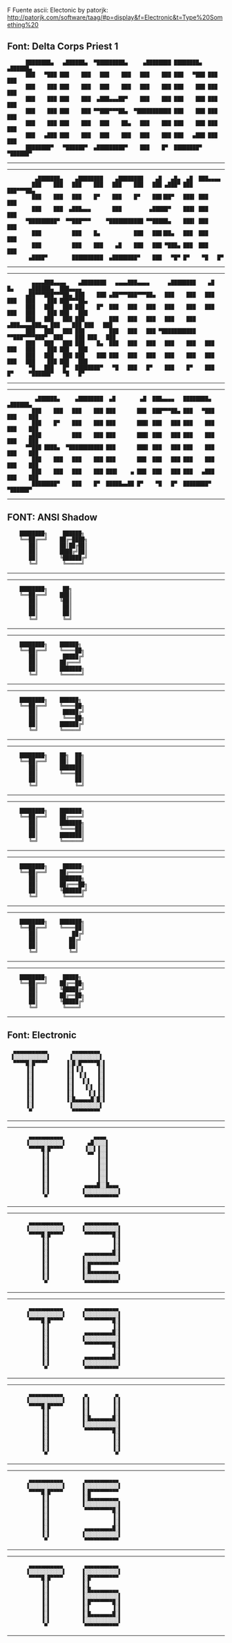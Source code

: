 F
Fuente ascii: Electonic by patorjk: http://patorjk.com/software/taag/#p=display&f=Electronic&t=Type%20Something%20


Font:  Delta Corps Priest 1
--------------------


          ████████▄   ▄██████▄  ▀█████████▄     ▄████████ ████████▄   ▄██████▄
          ███   ▀███ ███    ███   ███    ███   ███    ███ ███   ▀███ ███    ███
          ███    ███ ███    ███   ███    ███   ███    ███ ███    ███ ███    ███
          ███    ███ ███    ███  ▄███▄▄▄██▀    ███    ███ ███    ███ ███    ███
          ███    ███ ███    ███ ▀▀███▀▀▀██▄  ▀███████████ ███    ███ ███    ███
          ███    ███ ███    ███   ███    ██▄   ███    ███ ███    ███ ███    ███
          ███   ▄███ ███    ███   ███    ███   ███    ███ ███   ▄███ ███    ███
          ████████▀   ▀██████▀  ▄█████████▀    ███    █▀  ████████▀   ▀██████▀


--------------------


--------------------


             ▄███████▄    ▄████████    ▄████████    ▄█   ▄█▄  ▄█  ███▄▄▄▄
            ███    ███   ███    ███   ███    ███   ███ ▄███▀ ███  ███▀▀▀██▄
            ███    ███   ███    █▀    ███    █▀    ███▐██▀   ███▌ ███   ███
            ███    ███  ▄███▄▄▄       ███         ▄█████▀    ███▌ ███   ███
          ▀█████████▀  ▀▀███▀▀▀     ▀███████████ ▀▀█████▄    ███▌ ███   ███
            ███          ███    █▄           ███   ███▐██▄   ███  ███   ███
            ███          ███    ███    ▄█    ███   ███ ▀███▄ ███  ███   ███
           ▄████▀        ██████████  ▄████████▀    ███   ▀█▀ █▀    ▀█   █▀


--------------------

--------------------


            ▄▄▄▄███▄▄▄▄    ▄████████   ▄▄▄▄███▄▄▄▄      ▄████████    ▄█    █▄     ▄██████▄  ███▄▄▄▄
          ▄██▀▀▀███▀▀▀██▄ ███    ███ ▄██▀▀▀███▀▀▀██▄   ███    ███   ███    ███   ███    ███ ███▀▀▀██▄
          ███   ███   ███ ███    █▀  ███   ███   ███   ███    ███   ███    ███   ███    ███ ███   ███
          ███   ███   ███ ███        ███   ███   ███   ███    ███  ▄███▄▄▄▄███▄▄ ███    ███ ███   ███
          ███   ███   ███ ███        ███   ███   ███ ▀███████████ ▀▀███▀▀▀▀███▀  ███    ███ ███   ███
          ███   ███   ███ ███    █▄  ███   ███   ███   ███    ███   ███    ███   ███    ███ ███   ███
          ███   ███   ███ ███    ███ ███   ███   ███   ███    ███   ███    ███   ███    ███ ███   ███
           ▀█   ███   █▀  ████████▀   ▀█   ███   █▀    ███    █▀    ███    █▀     ▀██████▀   ▀█   █▀



--------------------

--------------------


             ▄██████▄     ▄████████  ▄█        ▄█  ███▄▄▄▄   ████████▄   ▄██████▄
            ███    ███   ███    ███ ███       ███  ███▀▀▀██▄ ███   ▀███ ███    ███
            ███    █▀    ███    ███ ███       ███▌ ███   ███ ███    ███ ███    ███
           ▄███          ███    ███ ███       ███▌ ███   ███ ███    ███ ███    ███
          ▀▀███ ████▄  ▀███████████ ███       ███▌ ███   ███ ███    ███ ███    ███
            ███    ███   ███    ███ ███       ███  ███   ███ ███    ███ ███    ███
            ███    ███   ███    ███ ███▌    ▄ ███  ███   ███ ███   ▄███ ███    ███
            ████████▀    ███    █▀  █████▄▄██ █▀    ▀█   █▀  ████████▀   ▀██████▀


--------------------

FONT: ANSI Shadow
--------------------

        ████████╗     ██████╗
        ╚══██╔══╝    ██╔═████╗
           ██║       ██║██╔██║
           ██║       ████╔╝██║
           ██║       ╚██████╔╝
           ╚═╝        ╚═════╝

--------------------


--------------------

        ████████╗     ██╗
        ╚══██╔══╝    ███║
           ██║       ╚██║
           ██║        ██║
           ██║        ██║
           ╚═╝        ╚═╝

--------------------


--------------------

        ████████╗    ██████╗
        ╚══██╔══╝    ╚════██╗
           ██║        █████╔╝
           ██║       ██╔═══╝
           ██║       ███████╗
           ╚═╝       ╚══════╝

--------------------


--------------------

        ████████╗    ██████╗
        ╚══██╔══╝    ╚════██╗
           ██║        █████╔╝
           ██║        ╚═══██╗
           ██║       ██████╔╝
           ╚═╝       ╚═════╝

--------------------


--------------------

        ████████╗    ██╗  ██╗
        ╚══██╔══╝    ██║  ██║
           ██║       ███████║
           ██║       ╚════██║
           ██║            ██║
           ╚═╝            ╚═╝

--------------------


--------------------

        ████████╗    ███████╗
        ╚══██╔══╝    ██╔════╝
           ██║       ███████╗
           ██║       ╚════██║
           ██║       ███████║
           ╚═╝       ╚══════╝

--------------------


--------------------

        ████████╗     ██████╗
        ╚══██╔══╝    ██╔════╝
           ██║       ███████╗
           ██║       ██╔═══██╗
           ██║       ╚██████╔╝
           ╚═╝        ╚═════╝

--------------------


--------------------

        ████████╗    ███████╗
        ╚══██╔══╝    ╚════██║
           ██║           ██╔╝
           ██║          ██╔╝
           ██║          ██║
           ╚═╝          ╚═╝

--------------------


--------------------

        ████████╗     █████╗
        ╚══██╔══╝    ██╔══██╗
           ██║       ╚█████╔╝
           ██║       ██╔══██╗
           ██║       ╚█████╔╝
           ╚═╝        ╚════╝

--------------------

Font: Electronic
--------------------


      ▄▄▄▄▄▄▄▄▄▄▄        ▄▄▄▄▄▄▄▄▄
     ▐░░░░░░░░░░░▌      ▐░░░░░░░░░▌
      ▀▀▀▀█░█▀▀▀▀      ▐░█░█▀▀▀▀▀█░▌
          ▐░▌          ▐░▌▐░▌    ▐░▌
          ▐░▌          ▐░▌ ▐░▌   ▐░▌
          ▐░▌          ▐░▌  ▐░▌  ▐░▌
          ▐░▌          ▐░▌   ▐░▌ ▐░▌
          ▐░▌          ▐░▌    ▐░▌▐░▌
          ▐░▌          ▐░█▄▄▄▄▄█░█░▌
          ▐░▌           ▐░░░░░░░░░▌
           ▀             ▀▀▀▀▀▀▀▀▀


--------------------


--------------------


           ▄▄▄▄▄▄▄▄▄▄▄          ▄▄▄▄
          ▐░░░░░░░░░░░▌       ▄█░░░░▌
           ▀▀▀▀█░█▀▀▀▀       ▐░░▌▐░░▌
               ▐░▌            ▀▀ ▐░░▌
               ▐░▌               ▐░░▌
               ▐░▌               ▐░░▌
               ▐░▌               ▐░░▌
               ▐░▌               ▐░░▌
               ▐░▌           ▄▄▄▄█░░█▄▄▄
               ▐░▌          ▐░░░░░░░░░░░▌
                ▀            ▀▀▀▀▀▀▀▀▀▀▀


--------------------


--------------------


           ▄▄▄▄▄▄▄▄▄▄▄       ▄▄▄▄▄▄▄▄▄▄▄
          ▐░░░░░░░░░░░▌     ▐░░░░░░░░░░░▌
           ▀▀▀▀█░█▀▀▀▀       ▀▀▀▀▀▀▀▀▀█░▌
               ▐░▌                    ▐░▌
               ▐░▌                    ▐░▌
               ▐░▌           ▄▄▄▄▄▄▄▄▄█░▌
               ▐░▌          ▐░░░░░░░░░░░▌
               ▐░▌          ▐░█▀▀▀▀▀▀▀▀▀
               ▐░▌          ▐░█▄▄▄▄▄▄▄▄▄
               ▐░▌          ▐░░░░░░░░░░░▌
                ▀            ▀▀▀▀▀▀▀▀▀▀▀


--------------------


--------------------


           ▄▄▄▄▄▄▄▄▄▄▄       ▄▄▄▄▄▄▄▄▄▄▄
          ▐░░░░░░░░░░░▌     ▐░░░░░░░░░░░▌
           ▀▀▀▀█░█▀▀▀▀       ▀▀▀▀▀▀▀▀▀█░▌
               ▐░▌                    ▐░▌
               ▐░▌           ▄▄▄▄▄▄▄▄▄█░▌
               ▐░▌          ▐░░░░░░░░░░░▌
               ▐░▌           ▀▀▀▀▀▀▀▀▀█░▌
               ▐░▌                    ▐░▌
               ▐░▌           ▄▄▄▄▄▄▄▄▄█░▌
               ▐░▌          ▐░░░░░░░░░░░▌
                ▀            ▀▀▀▀▀▀▀▀▀▀▀


--------------------


--------------------


           ▄▄▄▄▄▄▄▄▄▄▄       ▄         ▄
          ▐░░░░░░░░░░░▌     ▐░▌       ▐░▌
           ▀▀▀▀█░█▀▀▀▀      ▐░▌       ▐░▌
               ▐░▌          ▐░▌       ▐░▌
               ▐░▌          ▐░█▄▄▄▄▄▄▄█░▌
               ▐░▌          ▐░░░░░░░░░░░▌
               ▐░▌           ▀▀▀▀▀▀▀▀▀█░▌
               ▐░▌                    ▐░▌
               ▐░▌                    ▐░▌
               ▐░▌                    ▐░▌
                ▀                      ▀


--------------------


--------------------


           ▄▄▄▄▄▄▄▄▄▄▄       ▄▄▄▄▄▄▄▄▄▄▄
          ▐░░░░░░░░░░░▌     ▐░░░░░░░░░░░▌
           ▀▀▀▀█░█▀▀▀▀      ▐░█▀▀▀▀▀▀▀▀▀
               ▐░▌          ▐░█▄▄▄▄▄▄▄▄▄
               ▐░▌          ▐░░░░░░░░░░░▌
               ▐░▌           ▀▀▀▀▀▀▀▀▀█░▌
               ▐░▌                    ▐░▌
               ▐░▌                    ▐░▌
               ▐░▌           ▄▄▄▄▄▄▄▄▄█░▌
               ▐░▌          ▐░░░░░░░░░░░▌
                ▀            ▀▀▀▀▀▀▀▀▀▀▀


--------------------


--------------------


           ▄▄▄▄▄▄▄▄▄▄▄       ▄▄▄▄▄▄▄▄▄▄▄
          ▐░░░░░░░░░░░▌     ▐░░░░░░░░░░░▌
           ▀▀▀▀█░█▀▀▀▀      ▐░█▀▀▀▀▀▀▀▀▀
               ▐░▌          ▐░▌
               ▐░▌          ▐░█▄▄▄▄▄▄▄▄▄
               ▐░▌          ▐░░░░░░░░░░░▌
               ▐░▌          ▐░█▀▀▀▀▀▀▀█░▌
               ▐░▌          ▐░▌       ▐░▌
               ▐░▌          ▐░█▄▄▄▄▄▄▄█░▌
               ▐░▌          ▐░░░░░░░░░░░▌
                ▀            ▀▀▀▀▀▀▀▀▀▀▀


--------------------
